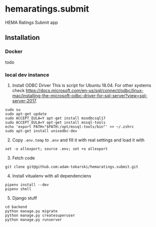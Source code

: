 # hemaratings.submit
HEMA Ratings Submit app


## Installation
### Docker
todo

### local dev instance 
1. Install ODBC Driver 
This is script for Ubuntu 18.04. For other systems check https://docs.microsoft.com/en-us/sql/connect/odbc/linux-mac/installing-the-microsoft-odbc-driver-for-sql-server?view=sql-server-2017. 
```
sudo su  
sudo apt-get update  
sudo ACCEPT_EULA=Y apt-get install msodbcsql17  
sudo ACCEPT_EULA=Y apt-get install mssql-tools    
echo 'export PATH="$PATH:/opt/mssql-tools/bin"' >> ~/.zshrc    
sudo apt-get install unixodbc-dev
```

2. Copy `.env.temp` to `.env` and fill it with real settings and load it with  
```
set -o allexport; source .env; set +o allexport
```

3. Fetch code
```
git clone git@github.com:adam-tokarski/hemaratings.submit.git
```


4. Install vitualenv with all dependenciens
```
pipenv install --dev
pipenv shell
```

5. Django stuff
```
cd backend
python manage.py migrate
python manage.py createsuperuser
python manage.py runserver
```
